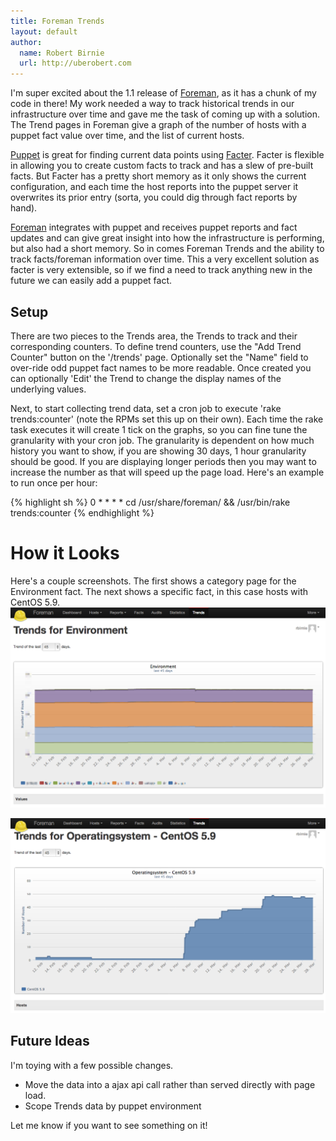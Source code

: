 ```yaml
---
title: Foreman Trends
layout: default
author:
  name: Robert Birnie
  url: http://uberobert.com
---
```


I'm super excited about the 1.1 release of [Foreman](http://theforeman.org/), as it has a chunk of my code in there! My work needed a way to track historical trends in our infrastructure over time and gave me the task of coming up with a solution. The Trend pages in Foreman give a graph of the number of hosts with a puppet fact value over time, and the list of current hosts.

[Puppet](http://puppetlabs.com/) is great for finding current data points using [Facter](http://www.puppetlabs.com/puppet/related-projects/facter/). Facter is flexible in allowing you to create custom facts to track and has a slew of pre-built facts. But Facter has a pretty short memory as it only shows the current configuration, and each time the host reports into the puppet server it overwrites its prior entry (sorta, you could dig through fact reports by hand). 

[Foreman](http://theforeman.org/) integrates with puppet and receives puppet reports and fact updates and can give great insight into how the infrastructure is performing, but also had a short memory. So in comes Foreman Trends and the ability to track facts/foreman information over time. This a very excellent solution as facter is very extensible, so if we find a need to track anything new in the future we can easily add a puppet fact. 

## Setup

There are two pieces to the Trends area, the Trends to track and their corresponding counters. To define trend counters, use the "Add Trend Counter" button on the '/trends' page. Optionally set the "Name" field to over-ride odd puppet fact names to be more readable. Once created you can optionally 'Edit' the Trend to change the display names of the underlying values. 

Next, to start collecting trend data, set a cron job to execute 'rake trends:counter' (note the RPMs set this up on their own). Each time the rake task executes it will create 1 tick on the graphs, so you can fine tune the granularity with your cron job. The granularity is dependent on how much history you want to show, if you are showing 30 days, 1 hour granularity should be good. If you are displaying longer periods then you may want to increase the number as that will speed up the page load. Here's an example to run once per hour: 

{% highlight sh %}
0 * * * * cd /usr/share/foreman/ && /usr/bin/rake trends:counter
{% endhighlight %}

# How it Looks

Here's a couple screenshots. The first shows a category page for the Environment fact. The next shows a specific fact, in this case hosts with CentOS 5.9. 
<img src="/assets/images/foreman_env.png">

<img src="/assets/images/foreman_trends.png">



## Future Ideas

I'm toying with a few possible changes. 

* Move the data into a ajax api call rather than served directly with page load. 
* Scope Trends data by puppet environment

Let me know if you want to see something on it!
